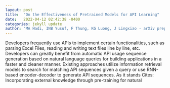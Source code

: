 ```yaml
---
layout: post
title:  "On the Effectiveness of Pretrained Models for API Learning"
date:   2022-04-12 02:42:38 -0400
categories: jekyll update
author: "MA Hadi, INB Yusuf, F Thung, KG Luong, J Lingxiao - arXiv preprint arXiv , 2022"
---
```

Developers frequently use APIs to implement certain functionalities, such as parsing Excel Files, reading and writing text files line by line, etc. Developers can greatly benefit from automatic API usage sequence generation based on natural language queries for building applications in a faster and cleaner manner. Existing approaches utilize information retrieval models to search for matching API sequences given a query or use RNN-based encoder-decoder to generate API sequences. As it stands Cites: Incorporating external knowledge through pre-training for natural